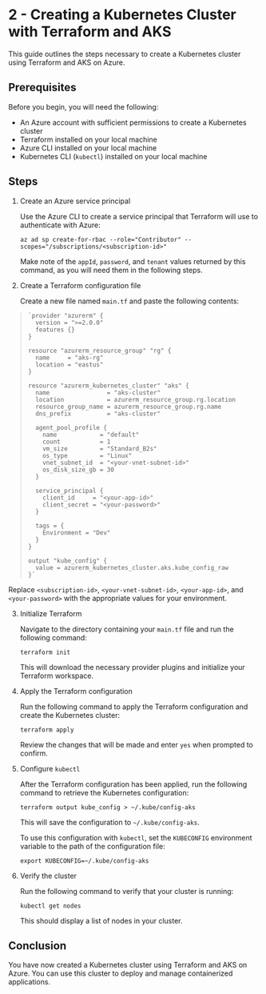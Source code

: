 # 2 - Creating a Kubernetes Cluster with Terraform and AKS

This guide outlines the steps necessary to create a Kubernetes cluster using Terraform and AKS on Azure.

## Prerequisites

Before you begin, you will need the following:

-   An Azure account with sufficient permissions to create a Kubernetes cluster
-   Terraform installed on your local machine
-   Azure CLI installed on your local machine
-   Kubernetes CLI (`kubectl`) installed on your local machine

## Steps

1.  Create an Azure service principal
    
    Use the Azure CLI to create a service principal that Terraform will use to authenticate with Azure:
    
    
    `az ad sp create-for-rbac --role="Contributor" --scopes="/subscriptions/<subscription-id>"` 
    
    Make note of the `appId`, `password`, and `tenant` values returned by this command, as you will need them in the following steps.
    
2.  Create a Terraform configuration file
    
    Create a new file named `main.tf` and paste the following contents:
    
    

>     `provider "azurerm" {
>       version = ">=2.0.0"
>       features {}
>     }
>     
>     resource "azurerm_resource_group" "rg" {
>       name     = "aks-rg"
>       location = "eastus"
>     }
>     
>     resource "azurerm_kubernetes_cluster" "aks" {
>       name                = "aks-cluster"
>       location            = azurerm_resource_group.rg.location
>       resource_group_name = azurerm_resource_group.rg.name
>       dns_prefix          = "aks-cluster"
>     
>       agent_pool_profile {
>         name            = "default"
>         count           = 1
>         vm_size         = "Standard_B2s"
>         os_type         = "Linux"
>         vnet_subnet_id  = "<your-vnet-subnet-id>"
>         os_disk_size_gb = 30
>       }
>     
>       service_principal {
>         client_id     = "<your-app-id>"
>         client_secret = "<your-password>"
>       }
>     
>       tags = {
>         Environment = "Dev"
>       }
>     }
>     
>     output "kube_config" {
>       value = azurerm_kubernetes_cluster.aks.kube_config_raw
>     }`

    
Replace `<subscription-id>`, `<your-vnet-subnet-id>`, `<your-app-id>`, and `<your-password>` with the appropriate values for your environment.
    
3.  Initialize Terraform
    
    Navigate to the directory containing your `main.tf` file and run the following command:
        
    `terraform init` 
    
    This will download the necessary provider plugins and initialize your Terraform workspace.
    
4.  Apply the Terraform configuration
    
    Run the following command to apply the Terraform configuration and create the Kubernetes cluster:
        
    `terraform apply` 
    
    Review the changes that will be made and enter `yes` when prompted to confirm.
    
5.  Configure `kubectl`
    
    After the Terraform configuration has been applied, run the following command to retrieve the Kubernetes configuration:
        
    `terraform output kube_config > ~/.kube/config-aks` 
    
    This will save the configuration to `~/.kube/config-aks`.
    
    To use this configuration with `kubectl`, set the `KUBECONFIG` environment variable to the path of the configuration file:
        
    `export KUBECONFIG=~/.kube/config-aks` 
    
6.  Verify the cluster
    
    Run the following command to verify that your cluster is running:
        
    `kubectl get nodes` 
    
    This should display a list of nodes in your cluster.
    

## Conclusion

You have now created a Kubernetes cluster using Terraform and AKS on Azure. You can use this cluster to deploy and manage containerized applications.
